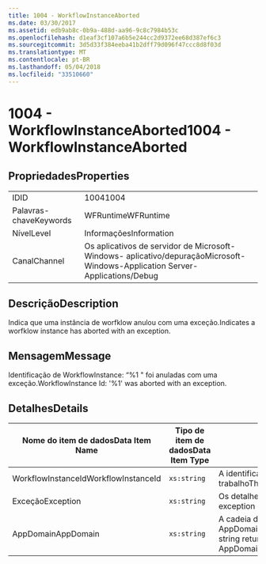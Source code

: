 ```yaml
---
title: 1004 - WorkflowInstanceAborted
ms.date: 03/30/2017
ms.assetid: edb9ab8c-0b9a-488d-aa96-9c8c7984b53c
ms.openlocfilehash: d1eaf3cf107a6b5e244cc2d9372ee68d387ef6c3
ms.sourcegitcommit: 3d5d33f384eeba41b2dff79d096f47ccc8d8f03d
ms.translationtype: MT
ms.contentlocale: pt-BR
ms.lasthandoff: 05/04/2018
ms.locfileid: "33510660"
---
```

# <a name="1004---workflowinstanceaborted"></a><span data-ttu-id="4ddb8-102">1004 - WorkflowInstanceAborted</span><span class="sxs-lookup"><span data-stu-id="4ddb8-102">1004 - WorkflowInstanceAborted</span></span>
## <a name="properties"></a><span data-ttu-id="4ddb8-103">Propriedades</span><span class="sxs-lookup"><span data-stu-id="4ddb8-103">Properties</span></span>  
  
|||  
|-|-|  
|<span data-ttu-id="4ddb8-104">ID</span><span class="sxs-lookup"><span data-stu-id="4ddb8-104">ID</span></span>|<span data-ttu-id="4ddb8-105">1004</span><span class="sxs-lookup"><span data-stu-id="4ddb8-105">1004</span></span>|  
|<span data-ttu-id="4ddb8-106">Palavras-chave</span><span class="sxs-lookup"><span data-stu-id="4ddb8-106">Keywords</span></span>|<span data-ttu-id="4ddb8-107">WFRuntime</span><span class="sxs-lookup"><span data-stu-id="4ddb8-107">WFRuntime</span></span>|  
|<span data-ttu-id="4ddb8-108">Nível</span><span class="sxs-lookup"><span data-stu-id="4ddb8-108">Level</span></span>|<span data-ttu-id="4ddb8-109">Informações</span><span class="sxs-lookup"><span data-stu-id="4ddb8-109">Information</span></span>|  
|<span data-ttu-id="4ddb8-110">Canal</span><span class="sxs-lookup"><span data-stu-id="4ddb8-110">Channel</span></span>|<span data-ttu-id="4ddb8-111">Os aplicativos de servidor de Microsoft-Windows- aplicativo/depuração</span><span class="sxs-lookup"><span data-stu-id="4ddb8-111">Microsoft-Windows-Application Server-Applications/Debug</span></span>|  
  
## <a name="description"></a><span data-ttu-id="4ddb8-112">Descrição</span><span class="sxs-lookup"><span data-stu-id="4ddb8-112">Description</span></span>  
 <span data-ttu-id="4ddb8-113">Indica que uma instância de worfklow anulou com uma exceção.</span><span class="sxs-lookup"><span data-stu-id="4ddb8-113">Indicates a worfklow instance has aborted with an exception.</span></span>  
  
## <a name="message"></a><span data-ttu-id="4ddb8-114">Mensagem</span><span class="sxs-lookup"><span data-stu-id="4ddb8-114">Message</span></span>  
 <span data-ttu-id="4ddb8-115">Identificação de WorkflowInstance: “%1 " foi anuladas com uma exceção.</span><span class="sxs-lookup"><span data-stu-id="4ddb8-115">WorkflowInstance Id: '%1' was aborted with an exception.</span></span>  
  
## <a name="details"></a><span data-ttu-id="4ddb8-116">Detalhes</span><span class="sxs-lookup"><span data-stu-id="4ddb8-116">Details</span></span>  
  
|<span data-ttu-id="4ddb8-117">Nome do item de dados</span><span class="sxs-lookup"><span data-stu-id="4ddb8-117">Data Item Name</span></span>|<span data-ttu-id="4ddb8-118">Tipo de item de dados</span><span class="sxs-lookup"><span data-stu-id="4ddb8-118">Data Item Type</span></span>|<span data-ttu-id="4ddb8-119">Descrição</span><span class="sxs-lookup"><span data-stu-id="4ddb8-119">Description</span></span>|  
|--------------------|--------------------|-----------------|  
|<span data-ttu-id="4ddb8-120">WorkflowInstanceId</span><span class="sxs-lookup"><span data-stu-id="4ddb8-120">WorkflowInstanceId</span></span>|`xs:string`|<span data-ttu-id="4ddb8-121">A identificação de instância para o fluxo de trabalho</span><span class="sxs-lookup"><span data-stu-id="4ddb8-121">The instance id for the workflow</span></span>|  
|<span data-ttu-id="4ddb8-122">Exceção</span><span class="sxs-lookup"><span data-stu-id="4ddb8-122">Exception</span></span>|`xs:string`|<span data-ttu-id="4ddb8-123">Os detalhes de exceção para a exceção</span><span class="sxs-lookup"><span data-stu-id="4ddb8-123">The exception details for the exception</span></span>|  
|<span data-ttu-id="4ddb8-124">AppDomain</span><span class="sxs-lookup"><span data-stu-id="4ddb8-124">AppDomain</span></span>|`xs:string`|<span data-ttu-id="4ddb8-125">A cadeia de caracteres retornada por AppDomain.CurrentDomain.FriendlyName.</span><span class="sxs-lookup"><span data-stu-id="4ddb8-125">The string returned by AppDomain.CurrentDomain.FriendlyName.</span></span>|
